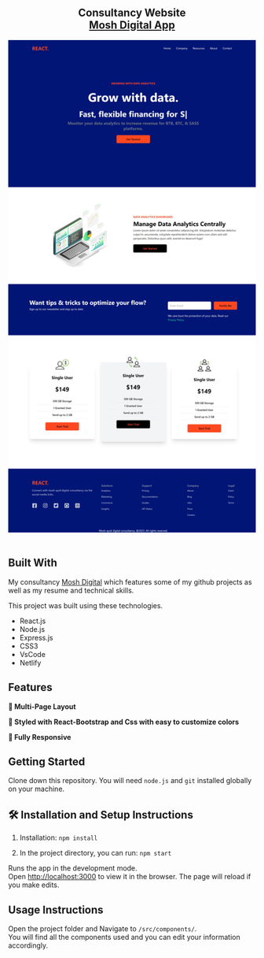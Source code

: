 <h2 align="center">
  Consultancy Website <br/>
  <a href="https://adorable-maamoul-a5740e.netlify.app/" target="_blank">Mosh Digital App</a>
</h2>
<div align="center">
  <img alt="Demo" src="consultancyapp.jpeg" />
</div>

<br/>



## Built With

My consultancy <a href="https://adorable-maamoul-a5740e.netlify.app/" target="_blank"> Mosh Digital</a> which features some of my github projects as well as my resume and technical skills.<br/>

This project was built using these technologies.

- React.js
- Node.js
- Express.js
- CSS3
- VsCode
- Netlify

## Features

**📖 Multi-Page Layout**

**🎨 Styled with React-Bootstrap and Css with easy to customize colors**

**📱 Fully Responsive**

## Getting Started

Clone down this repository. You will need `node.js` and `git` installed globally on your machine.

## 🛠 Installation and Setup Instructions

1. Installation: `npm install`

2. In the project directory, you can run: `npm start`

Runs the app in the development mode.\
Open [http://localhost:3000](http://localhost:3000) to view it in the browser.
The page will reload if you make edits.

## Usage Instructions

Open the project folder and Navigate to `/src/components/`. <br/>
You will find all the components used and you can edit your information accordingly.
